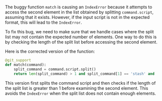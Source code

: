 The buggy function `match` is causing an `IndexError` because it attempts to access the second element in the list obtained by splitting `command.script`, assuming that it exists. However, if the input script is not in the expected format, this will lead to the `IndexError`.

To fix this bug, we need to make sure that we handle cases where the split list may not contain the expected number of elements. One way to do this is by checking the length of the split list before accessing the second element.

Here is the corrected version of the function:

```python
@git_support
def match(command):
    split_command = command.script.split()
    return len(split_command) > 1 and split_command[1] == 'stash' and 'usage:' in command.stderr
```

This version first splits the command script and then checks if the length of the split list is greater than 1 before examining the second element. This avoids the `IndexError` when the split list does not contain enough elements.
